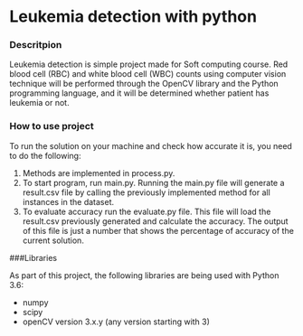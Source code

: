 # Leukemia detection with python

### Descritpion
Leukemia detection is simple project made for Soft computing course.
Red blood cell (RBC) and white blood cell (WBC) counts using
computer vision technique will be performed through the OpenCV library and the Python programming language, 
and it will be determined whether patient has leukemia or not.

### How to use project
To run the solution on your machine and check how accurate it is, you need to do the following:
1. Methods are implemented in process.py.
2. To start program, run main.py. Running the main.py file will generate a result.csv file by calling the previously implemented method for all instances in the dataset.
3. To evaluate accuracy run the evaluate.py file. This file will load the result.csv previously generated and calculate the accuracy. The output of this file is just a number that shows the percentage of accuracy of the current solution.


###Libraries

As part of this project, the following libraries are being used with Python 3.6:
* numpy
* scipy
* openCV version 3.x.y (any version starting with 3)
